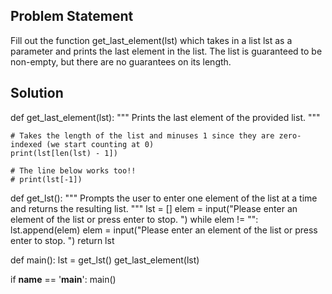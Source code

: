 ## Problem Statement

Fill out the function get_last_element(lst) which takes in a list lst as a parameter and prints the last element in the list. The list is guaranteed to be non-empty, but there are no guarantees on its length.


## Solution

def get_last_element(lst):
    """
    Prints the last element of the provided list.
    """

    # Takes the length of the list and minuses 1 since they are zero-indexed (we start counting at 0)
    print(lst[len(lst) - 1])

    # The line below works too!!
    # print(lst[-1]) 



def get_lst():
    """
    Prompts the user to enter one element of the list at a time and returns the resulting list.
    """
    lst = []
    elem = input("Please enter an element of the list or press enter to stop. ")
    while elem != "":
        lst.append(elem)
        elem = input("Please enter an element of the list or press enter to stop. ")
    return lst

def main():
    lst = get_lst()
    get_last_element(lst)


if __name__ == '__main__':
    main()